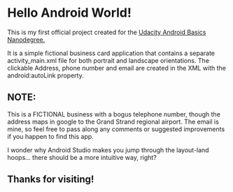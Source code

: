 # Hello Android World!

This is my first official project created for the
[Udacity Android Basics Nanodegree.](https://www.udacity.com/course/android-basics-nanodegree-by-google--nd803 "Udacity Android Basics ND")

It is a simple fictional business card application that contains a separate activity_main.xml file for both portrait and landscape orientations.
The clickable Address, phone number and email are created in the XML with the android:autoLink property.

## NOTE:
This is a FICTIONAL business with a bogus telephone number, though the address maps in google to the Grand Strand regional airport. The email is mine, so feel free to pass along any comments or suggested improvements if you happen to find this app.


I wonder why Android Studio makes you jump through the layout-land hoops... there should be a more intuitive way, right?
## Thanks for visiting!

